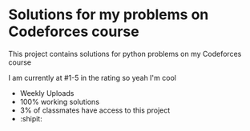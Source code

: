 
# Solutions for my problems on Codeforces course

This project contains solutions for python problems on my Codeforces course

I am currently at #1-5 in the rating so yeah I'm cool

* Weekly Uploads
* 100% working solutions
* 3% of classmates have access to this project
* :shipit:
